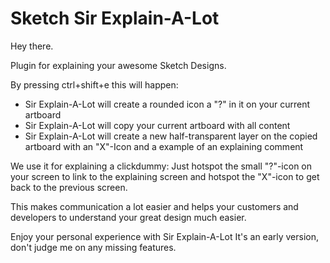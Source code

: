 # Sketch Sir Explain-A-Lot

Hey there.

Plugin for explaining your awesome Sketch Designs.



By pressing ctrl+shift+e this will happen:
- Sir Explain-A-Lot will create a rounded icon a "?" in it on your current artboard
- Sir Explain-A-Lot will copy your current artboard with all content
- Sir Explain-A-Lot will create a new half-transparent layer on the copied artboard with an "X"-Icon and a example of an explaining comment


We use it for explaining a clickdummy:
Just hotspot the small "?"-icon on your screen to link to the explaining screen and hotspot the "X"-icon to get back to the previous screen.

This makes communication a lot easier and helps your customers and developers to understand your great design much easier.


Enjoy your personal experience with Sir Explain-A-Lot
It's an early version, don't judge me on any missing features.
